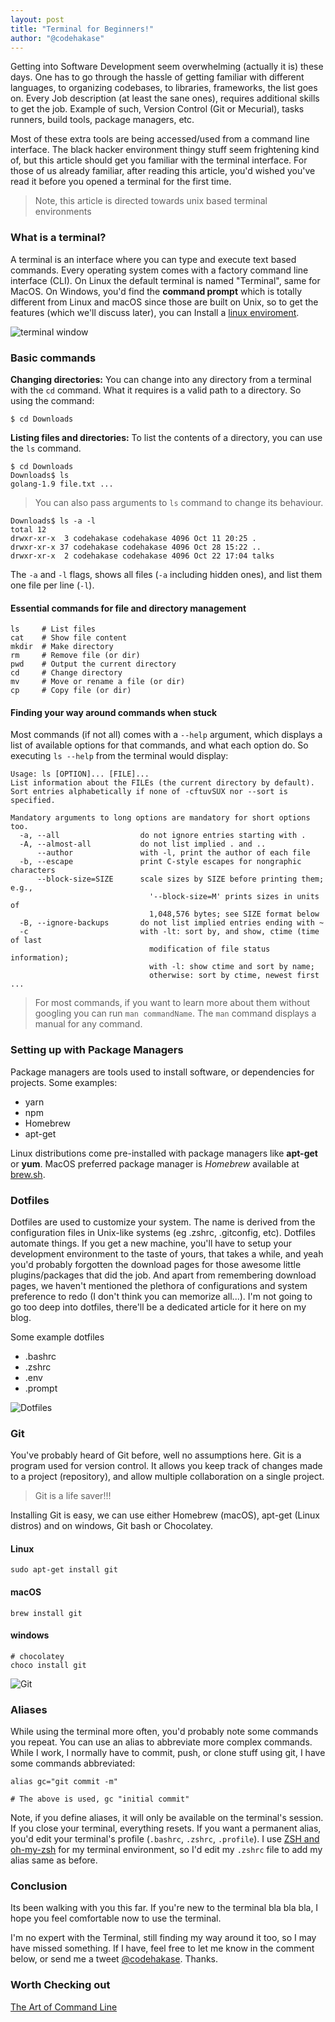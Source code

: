 ```yaml
---
layout: post
title: "Terminal for Beginners!"
author: "@codehakase"
---
```

Getting into Software Development seem overwhelming (actually it is) these days. One has to go through the hassle of getting familiar with different languages, to organizing codebases, to libraries, frameworks, the list goes on. Every Job description (at least the sane ones), requires additional skills to get the job. Example of such, Version Control (Git or Mecurial), tasks runners, build tools, package managers, etc.


Most of these extra tools are being accessed/used from a command line interface. The black hacker environment thingy stuff seem frightening kind of, but this article should get you familiar with the terminal interface. For those of us already familiar, after reading this article, you'd wished you've read it before you opened a terminal for the first time.
> Note, this article is directed towards unix based terminal environments


### What is a terminal?
A terminal is an interface where you can type and execute text based commands. Every operating system comes with a factory command line interface (CLI). On Linux the default terminal is named "Terminal", same for MacOS. On Windows, you'd find the **command prompt** which is totally different from Linux and macOS since those are built on Unix, so to get the features (which we'll discuss later), you can Install a [linux enviroment](https://msdn.microsoft.com/en-us/commandline/wsl/install_guide).


![terminal window](http://res.cloudinary.com/hakase-labs/image/upload/v1509199976/terminal-1.png "An opened Terminal window on Linux")


### Basic commands
**Changing directories:** You can change into any directory from a terminal with the `cd` command. What it requires is a valid path to a directory. So using the command:
```shell
$ cd Downloads
```
**Listing files and directories:** To list the contents of a directory, you can use the `ls` command.
```shell
$ cd Downloads
Downloads$ ls
golang-1.9 file.txt ...
```
> You can also pass arguments to `ls` command to change its behaviour.
```shell
Downloads$ ls -a -l
total 12
drwxr-xr-x  3 codehakase codehakase 4096 Oct 11 20:25 .
drwxr-xr-x 37 codehakase codehakase 4096 Oct 28 15:22 ..
drwxr-xr-x  2 codehakase codehakase 4096 Oct 22 17:04 talks
```
The `-a` and `-l` flags, shows all files (`-a` including hidden ones), and list them one file per line (`-l`).

#### Essential commands for file and directory management
```shell
ls     # List files
cat    # Show file content
mkdir  # Make directory
rm     # Remove file (or dir)
pwd    # Output the current directory
cd     # Change directory
mv     # Move or rename a file (or dir)
cp     # Copy file (or dir)
```
#### Finding your way around commands when stuck
Most commands (if not all) comes with a `--help` argument, which displays a list of available options for that commands, and what each option do.
So executing `ls --help` from the terminal would display:
```shell
Usage: ls [OPTION]... [FILE]...
List information about the FILEs (the current directory by default).
Sort entries alphabetically if none of -cftuvSUX nor --sort is specified.

Mandatory arguments to long options are mandatory for short options too.
  -a, --all                  do not ignore entries starting with .
  -A, --almost-all           do not list implied . and ..
      --author               with -l, print the author of each file
  -b, --escape               print C-style escapes for nongraphic characters
      --block-size=SIZE      scale sizes by SIZE before printing them; e.g.,
                               '--block-size=M' prints sizes in units of
                               1,048,576 bytes; see SIZE format below
  -B, --ignore-backups       do not list implied entries ending with ~
  -c                         with -lt: sort by, and show, ctime (time of last
                               modification of file status information);
                               with -l: show ctime and sort by name;
                               otherwise: sort by ctime, newest first
...
```
> For most commands, if you want to learn more about them without googling you can run `man commandName`. The `man` command displays a manual for any command.

### Setting up with Package Managers
Package managers are tools used to install software, or dependencies for projects. Some examples:
- yarn
- npm
- Homebrew
- apt-get

Linux distributions come pre-installed with package managers like **apt-get** or **yum**. MacOS preferred package manager is *Homebrew* available at [brew.sh](https://brew.sh).

### Dotfiles
Dotfiles are used to customize your system. The name is derived from the configuration files in Unix-like systems (eg .zshrc, .gitconfig, etc). Dotfiles automate things. If you get a new machine, you'll have to setup your development environment to the taste of yours, that takes a while, and yeah you'd probably forgotten the download pages for those awesome little plugins/packages that did the job. And apart from remembering download pages, we haven't mentioned the plethora of configurations and system preference to redo (I don't think you can memorize all...). I'm not going to go too deep into dotfiles, there'll be a dedicated article for it here on my blog.

Some example dotfiles
- .bashrc
- .zshrc
- .env
- .prompt


![Dotfiles](http://res.cloudinary.com/hakase-labs/image/upload/v1509222152/dotfiles_gyp7ku.png "Dotfiles linux")



### Git
You've probably heard of Git before, well no assumptions here. Git is a program used for version control. It allows you keep track of changes made to a project (repository), and allow multiple collaboration on a single project.
> Git is a life saver!!!

Installing Git is easy, we can use either Homebrew (macOS), apt-get (Linux distros) and on windows, Git bash or Chocolatey.
#### Linux
```shell
sudo apt-get install git
```
#### macOS
```shell
brew install git
```
#### windows
```shell
# chocolatey
choco install git
```

![Git](http://res.cloudinary.com/hakase-labs/image/upload/v1509221564/git-shell_f7q4nc.png "git prompt")


### Aliases
While using the terminal more often, you'd probably note some commands you repeat. You can use an alias to abbreviate more complex commands. While I work, I normally have to commit, push, or clone stuff using git, I have some commands abbreviated:
```shell
alias gc="git commit -m"

# The above is used, gc "initial commit"
```
Note, if you define aliases, it will only be available on the terminal's session. If you close your terminal, everything resets. If you want a permanent alias, you'd edit your terminal's profile (`.bashrc`, `.zshrc`, `.profile`). I use [ZSH and oh-my-zsh](https://github.com/robbyrussell/oh-my-zsh) for my terminal environment, so I'd edit my `.zshrc` file to add my alias same as before.


### Conclusion
Its been walking with you this far. If you're new to the terminal bla bla bla, I hope you feel comfortable now to use the terminal.

I'm no expert with the Terminal, still finding my way around it too, so I may have missed something. If I have, feel free to let me know in the comment below, or send me a tweet [@codehakase](https://twitter.com/codehakase). Thanks.

### Worth Checking out
[The Art of Command Line](https://github.com/jlevy/the-art-of-command-line#the-art-of-command-line)
